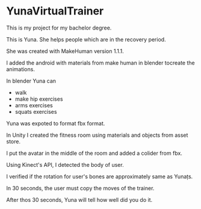 # YunaVirtualTrainer

This is my project for my bachelor degree.

This is Yuna. She helps people which are in the recovery period.

She was created with MakeHuman version 1.1.1.

I added the android with materials from make human in blender tocreate the animations.

In blender Yuna can 
- walk
- make hip exercises
- arms exercises
- squats exercises

Yuna was expoted to format fbx format.

In Unity I created the fitness room using materials and objects from asset store.

I put the avatar in the middle of the room and added a colider from fbx.

Using Kinect's API, I detected the body of user.

I verified if the rotation for user's bones are approximately same as Yunațs.

In 30 seconds, the user must copy the moves of the trainer.

After thos 30 seconds, Yuna will tell how well did you do it.

